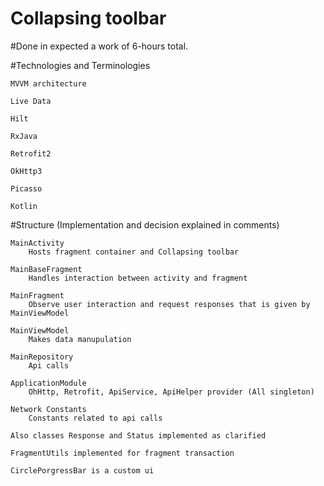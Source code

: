 # Collapsing toolbar

#Done in expected a work of 6-hours total.

#Technologies and Terminologies

    MVVM architecture

    Live Data
    
    Hilt
    
    RxJava
    
    Retrofit2
    
    OkHttp3
    
    Picasso
    
    Kotlin


#Structure (Implementation and decision explained in comments)

    MainActivity
        Hosts fragment container and Collapsing toolbar
    
    MainBaseFragment
        Handles interaction between activity and fragment
        
    MainFragment
        Observe user interaction and request responses that is given by MainViewModel
        
    MainViewModel
        Makes data manupulation
    
    MainRepository
        Api calls
        
    ApplicationModule
        OhHttp, Retrofit, ApiService, ApiHelper provider (All singleton)
    
    Network Constants 
        Constants related to api calls
    
    Also classes Response and Status implemented as clarified
    
    FragmentUtils implemented for fragment transaction

    CirclePorgressBar is a custom ui
